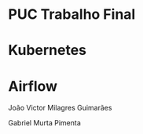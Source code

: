 # PUC Trabalho Final

# Kubernetes

# Airflow

João Victor Milagres Guimarães

Gabriel Murta Pimenta
